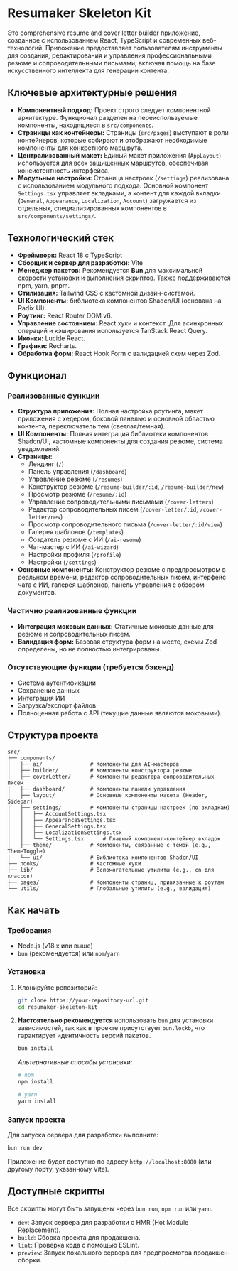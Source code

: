 # Resumaker Skeleton Kit

Это comprehensive resume and cover letter builder приложение, созданное с использованием React, TypeScript и современных веб-технологий. Приложение предоставляет пользователям инструменты для создания, редактирования и управления профессиональными резюме и сопроводительными письмами, включая помощь на базе искусственного интеллекта для генерации контента.

## Ключевые архитектурные решения

-   **Компонентный подход:** Проект строго следует компонентной архитектуре. Функционал разделен на переиспользуемые компоненты, находящиеся в `src/components`.
-   **Страницы как контейнеры:** Страницы (`src/pages`) выступают в роли контейнеров, которые собирают и отображают необходимые компоненты для конкретного маршрута.
-   **Централизованный макет:** Единый макет приложения (`AppLayout`) используется для всех защищенных маршрутов, обеспечивая консистентность интерфейса.
-   **Модульные настройки:** Страница настроек (`/settings`) реализована с использованием модульного подхода. Основной компонент `Settings.tsx` управляет вкладками, а контент для каждой вкладки (`General`, `Appearance`, `Localization`, `Account`) загружается из отдельных, специализированных компонентов в `src/components/settings/`.

## Технологический стек

-   **Фреймворк:** React 18 с TypeScript
-   **Сборщик и сервер для разработки:** Vite
-   **Менеджер пакетов:** Рекомендуется **Bun** для максимальной скорости установки и выполнения скриптов. Также поддерживаются npm, yarn, pnpm.
-   **Стилизация:** Tailwind CSS с кастомной дизайн-системой.
-   **UI Компоненты:** библиотека компонентов Shadcn/UI (основана на Radix UI).
-   **Роутинг:** React Router DOM v6.
-   **Управление состоянием:** React хуки и контекст. Для асинхронных операций и кэширования используется TanStack React Query.
-   **Иконки:** Lucide React.
-   **Графики:** Recharts.
-   **Обработка форм:** React Hook Form с валидацией схем через Zod.

## Функционал

### Реализованные функции
-   **Структура приложения:** Полная настройка роутинга, макет приложения с хедером, боковой панелью и основной областью контента, переключатель тем (светлая/темная).
-   **UI Компоненты:** Полная интеграция библиотеки компонентов Shadcn/UI, кастомные компоненты для создания резюме, система уведомлений.
-   **Страницы:**
    -   Лендинг (`/`)
    -   Панель управления (`/dashboard`)
    -   Управление резюме (`/resumes`)
    -   Конструктор резюме (`/resume-builder/:id`, `/resume-builder/new`)
    -   Просмотр резюме (`/resume/:id`)
    -   Управление сопроводительными письмами (`/cover-letters`)
    -   Редактор сопроводительных писем (`/cover-letter/:id`, `/cover-letter/new`)
    -   Просмотр сопроводительного письма (`/cover-letter/:id/view`)
    -   Галерея шаблонов (`/templates`)
    -   Создатель резюме с ИИ (`/ai-resume`)
    -   Чат-мастер с ИИ (`/ai-wizard`)
    -   Настройки профиля (`/profile`)
    -   Настройки (`/settings`)
-   **Основные компоненты:** Конструктор резюме с предпросмотром в реальном времени, редактор сопроводительных писем, интерфейс чата с ИИ, галерея шаблонов, панель управления с обзором документов.

### Частично реализованные функции
-   **Интеграция моковых данных:** Статичные моковые данные для резюме и сопроводительных писем.
-   **Валидация форм:** Базовая структура форм на месте, схемы Zod определены, но не полностью интегрированы.

### Отсутствующие функции (требуется бэкенд)
-   Система аутентификации
-   Сохранение данных
-   Интеграция ИИ
-   Загрузка/экспорт файлов
-   Полноценная работа с API (текущие данные являются моковыми).

## Структура проекта

```
src/
├── components/
│   ├── ai/               # Компоненты для AI-мастеров
│   ├── builder/          # Компоненты конструктора резюме
│   ├── coverLetter/      # Компоненты редактора сопроводительных писем
│   ├── dashboard/        # Компоненты панели управления
│   ├── layout/           # Основные компоненты макета (Header, Sidebar)
│   ├── settings/         # Компоненты страницы настроек (по вкладкам)
│   │   ├── AccountSettings.tsx
│   │   ├── AppearanceSettings.tsx
│   │   ├── GeneralSettings.tsx
│   │   ├── LocalizationSettings.tsx
│   │   └── Settings.tsx      # Главный компонент-контейнер вкладок
│   ├── theme/            # Компоненты, связанные с темой (e.g., ThemeToggle)
│   └── ui/               # Библиотека компонентов Shadcn/UI
├── hooks/                # Кастомные хуки
├── lib/                  # Вспомогательные утилиты (e.g., cn для классов)
├── pages/                # Компоненты страниц, привязанные к роутам
└── utils/                # Глобальные утилиты (e.g., валидация)
```

## Как начать

### Требования
- Node.js (v18.x или выше)
- `bun` (рекомендуется) или `npm`/`yarn`

### Установка

1.  Клонируйте репозиторий:
    ```bash
    git clone https://your-repository-url.git
    cd resumaker-skeleton-kit
    ```
2.  **Настоятельно рекомендуется** использовать `bun` для установки зависимостей, так как в проекте присутствует `bun.lockb`, что гарантирует идентичность версий пакетов.
    ```bash
    bun install
    ```
    *Альтернативные способы установки:*
    ```bash
    # npm
    npm install

    # yarn
    yarn install
    ```

### Запуск проекта

Для запуска сервера для разработки выполните:
```bash
bun run dev
```
Приложение будет доступно по адресу `http://localhost:8080` (или другому порту, указанному Vite).

## Доступные скрипты

Все скрипты могут быть запущены через `bun run`, `npm run` или `yarn`.

-   `dev`: Запуск сервера для разработки с HMR (Hot Module Replacement).
-   `build`: Сборка проекта для продакшена.
-   `lint`: Проверка кода с помощью ESLint.
-   `preview`: Запуск локального сервера для предпросмотра продакшен-сборки.
